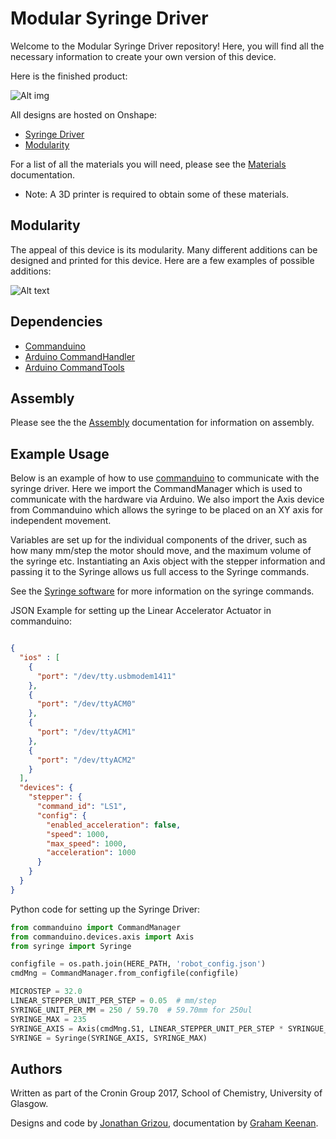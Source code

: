 # Modular Syringe Driver
Welcome to the Modular Syringe Driver repository! Here, you will find all the necessary information to create your own version of this device.

Here is the finished product:

![Alt img](https://cloud.githubusercontent.com/assets/13821621/21351274/a834174a-c6b3-11e6-9b17-f11d35228eb4.png)

All designs are hosted on Onshape:
* [Syringe Driver](https://cad.onshape.com/documents/56ab4447e4b0dff6d869c7ac/w/10403a3c4431f66501924e81/e/ad868b310df8ef7bb56f2516)
* [Modularity](https://cad.onshape.com/documents/20421eb13def16ddb65f3155/w/9ed7d19760b1ecfa0f48b9ff/e/2a6517c7e659cf206dda40c0)

For a list of all the materials you will need, please see the [Materials](hardware/materials.md) documentation.
* Note: A 3D printer is required to obtain some of these materials.

## Modularity
The appeal of this device is its modularity. Many different additions can be designed and printed for this device.
Here are a few examples of possible additions:

![Alt text](https://cloud.githubusercontent.com/assets/13821621/21388125/cb2ab0be-c772-11e6-8bb6-918225a8d813.png)

## Dependencies
* [Commanduino](https://github.com/croningp/commanduino)
* [Arduino CommandHandler](https://github.com/croningp/Arduino-CommandHandler)
* [Arduino CommandTools](https://github.com/croningp/Arduino-CommandTools)

## Assembly
Please see the the [Assembly](hardware/assembly.md) documentation for information on assembly.

## Example Usage
Below is an example of how to use [commanduino](https://github.com/croningp/commanduino) to communicate with the syringe driver.
Here we import the CommandManager which is used to communicate with the hardware via Arduino.
We also import the Axis device from Commanduino which allows the syringe to be placed on an XY axis for independent movement.

Variables are set up for the individual components of the driver, such as how many mm/step the motor should move, and the maximum volume of the syringe etc.
Instantiating an Axis object with the stepper information and passing it to the Syringe allows us full access to the Syringe commands.

See the [Syringe software](software/syringe.py) for more information on the syringe commands. 

JSON Example for setting up the Linear Accelerator Actuator in commanduino:
```json

{
  "ios" : [
    {
      "port": "/dev/tty.usbmodem1411"
    },
    {
      "port": "/dev/ttyACM0"
    },
    {
      "port": "/dev/ttyACM1"
    },
    {
      "port": "/dev/ttyACM2"
    }
  ],
  "devices": {
    "stepper": {
      "command_id": "LS1",
      "config": {
        "enabled_acceleration": false,
        "speed": 1000,
        "max_speed": 1000,
        "acceleration": 1000
      }
    }
  }
}
```

Python code for setting up the Syringe Driver: 

``` python
from commanduino import CommandManager
from commanduino.devices.axis import Axis
from syringe import Syringe

configfile = os.path.join(HERE_PATH, 'robot_config.json')
cmdMng = CommandManager.from_configfile(configfile)

MICROSTEP = 32.0
LINEAR_STEPPER_UNIT_PER_STEP = 0.05  # mm/step
SYRINGE_UNIT_PER_MM = 250 / 59.70  # 59.70mm for 250ul
SYRINGE_MAX = 235
SYRINGE_AXIS = Axis(cmdMng.S1, LINEAR_STEPPER_UNIT_PER_STEP * SYRINGUE_UNIT_PER_MM / MICROSTEP, 0, SYRINGE_MAX)
SYRINGE = Syringe(SYRINGE_AXIS, SYRINGE_MAX)
```

## Authors
Written as part of the Cronin Group 2017, School of Chemistry, University of Glasgow.

Designs and code by [Jonathan Grizou](http://www.chem.gla.ac.uk/cronin/members/Jonathan/), documentation by [Graham Keenan](https://github.com/ShinRa26).
